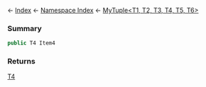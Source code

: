← [Index](Api-Index) ← [Namespace Index](Namespace-Index) ← [MyTuple<T1, T2, T3, T4, T5, T6\>](VRage.MyTuple`6)

### Summary

```csharp
public T4 Item4
```

### Returns

[T4]()

